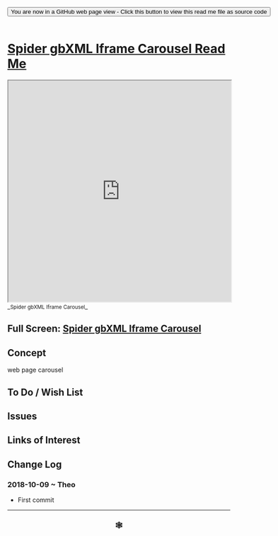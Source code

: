 
<span style=display:none; >[You are now in a GitHub source code view - click this link to view Read Me file as a web page]( https://www.ladybug.tools/spider-gbxml-tools/#cookbook/spider-gbxml-iframe-carousel/README.md "View file as a web page." ) </span>

<div><input type=button class = 'btn btn-secondary btn-sm' onclick="window.location.href='https://github.com/ladybug-tools/spider-gbxml-tools/blob/master/cookbook/spider-gbxml-iframe-carousel/README.md'";
value='You are now in a GitHub web page view - Click this button to view this read me file as source code' ></div>

<br>

# [Spider gbXML Iframe Carousel Read Me]( #cookbook/spider-gbxml-iframe-carousel/README.md )


<iframe src=https://www.ladybug.tools/spider-gbxml-tools/cookbook/spider-gbxml-iframe-carousel/index.html width=100% height=500px >Iframes are not viewable in GitHub source code views</iframe>
_<small>Spider gbXML Iframe Carousel</small>_


## Full Screen: [Spider gbXML Iframe Carousel]( https://www.ladybug.tools/spider-gbxml-tools/cookbook/spider-gbxml-iframe-carousel/r7/spider-gbxml-iframe-carousel.html )


## Concept

web page carousel

## To Do / Wish List


## Issues



## Links of Interest



## Change Log

### 2018-10-09 ~ Theo

* First commit


***

### <center title="Howdy! My web is better than yours. ;-)" ><a href=javascript:window.scrollTo(0,0); style="text-decoration:none !important;" > &#x1f578; </a></center>



